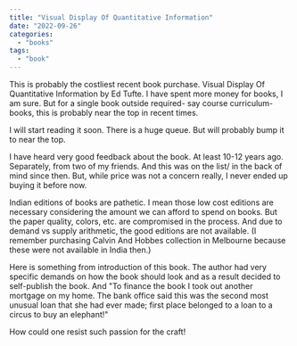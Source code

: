 ```yaml
---
title: "Visual Display Of Quantitative Information"
date: "2022-09-26"
categories: 
  - "books"
tags: 
  - "book"
---
```


This is probably the costliest recent book purchase. Visual Display Of Quantitative Information by Ed Tufte. I have spent more money for books, I am sure. But for a single book outside required- say course curriculum- books, this is probably near the top in recent times.

I will start reading it soon. There is a huge queue. But will probably bump it to near the top.

I have heard very good feedback about the book. At least 10-12 years ago. Separately, from two of my friends. And this was on the list/ in the back of mind since then. But, while price was not a concern really, I never ended up buying it before now.

Indian editions of books are pathetic. I mean those low cost editions are necessary considering the amount we can afford to spend on books. But the paper quality, colors, etc. are compromised in the process. And due to demand vs supply arithmetic, the good editions are not available. (I remember purchasing Calvin And Hobbes collection in Melbourne because these were not available in India then.)

Here is something from introduction of this book. The author had very specific demands on how the book should look and as a result decided to self-publish the book. And "To finance the book I took out another mortgage on my home. The bank office said this was the second most unusual loan that she had ever made; first place belonged to a loan to a circus to buy an elephant!"

How could one resist such passion for the craft!
